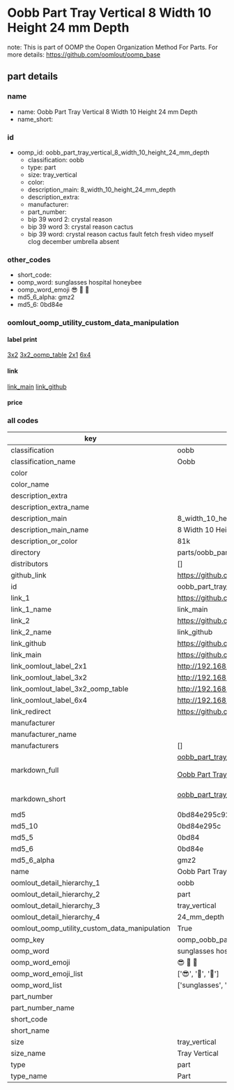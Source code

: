 # Oobb Part Tray Vertical 8 Width 10 Height 24 mm Depth  

note: This is part of OOMP the Oopen Organization Method For Parts. For more details: https://github.com/oomlout/oomp_base

##  part details
  







### name
* name: Oobb Part Tray Vertical 8 Width 10 Height 24 mm Depth
* name_short: 
### id
* oomp_id: oobb_part_tray_vertical_8_width_10_height_24_mm_depth
  * classification: oobb
  * type: part
  * size: tray_vertical
  * color: 
  * description_main: 8_width_10_height_24_mm_depth
  * description_extra: 
  * manufacturer: 
  * part_number: 
  * bip 39 word 2: crystal reason
  * bip 39 word 3: crystal reason cactus
  * bip 39 word: crystal reason cactus fault fetch fresh video myself clog december umbrella absent

### other_codes
* short_code: 
* oomp_word: sunglasses hospital honeybee
* oomp_word_emoji :sunglasses: :hospital: :honeybee:
* md5_6_alpha: gmz2
* md5_6: 0bd84e






### oomlout_oomp_utility_custom_data_manipulation
#### label print
[3x2](http://192.168.1.245:1112/?label=oomp%20gmz2)
[3x2_oomp_table](http://192.168.1.108:1112/?label=oomp%20gmz2)
[2x1](http://192.168.1.242:1112/?label=oomp%20gmz2)
[6x4](http://192.168.1.55:1112/?label=oomp%20gmz2)    

#### link

[link_main](https://github.com/oomlout/oomlout_oomp_version_1_messy/tree/main/parts/oobb_part_tray_vertical_8_width_10_height_24_mm_depth) [link_github](https://github.com/oomlout/oomlout_oomp_version_1_messy/tree/main/parts/oobb_part_tray_vertical_8_width_10_height_24_mm_depth)                             

#### price







### all codes 
| key | value |  
| --- | --- |  
| classification | oobb |  
| classification_name | Oobb |  
| color |  |  
| color_name |  |  
| description_extra |  |  
| description_extra_name |  |  
| description_main | 8_width_10_height_24_mm_depth |  
| description_main_name | 8 Width 10 Height 24 mm Depth |  
| description_or_color | 81k |  
| directory | parts/oobb_part_tray_vertical_8_width_10_height_24_mm_depth |  
| distributors | [] |  
| github_link | https://github.com/oomlout/oomlout_oomp_part_src/tree/main/parts/oobb_part_tray_vertical_8_width_10_height_24_mm_depth |  
| id | oobb_part_tray_vertical_8_width_10_height_24_mm_depth |  
| link_1 | https://github.com/oomlout/oomlout_oomp_version_1_messy/tree/main/parts/oobb_part_tray_vertical_8_width_10_height_24_mm_depth |  
| link_1_name | link_main |  
| link_2 | https://github.com/oomlout/oomlout_oomp_version_1_messy/tree/main/parts/oobb_part_tray_vertical_8_width_10_height_24_mm_depth |  
| link_2_name | link_github |  
| link_github | https://github.com/oomlout/oomlout_oomp_version_1_messy/tree/main/parts/oobb_part_tray_vertical_8_width_10_height_24_mm_depth |  
| link_main | https://github.com/oomlout/oomlout_oomp_version_1_messy/tree/main/parts/oobb_part_tray_vertical_8_width_10_height_24_mm_depth |  
| link_oomlout_label_2x1 | http://192.168.1.242:1112/?label=oomp%20gmz2 |  
| link_oomlout_label_3x2 | http://192.168.1.245:1112/?label=oomp%20gmz2 |  
| link_oomlout_label_3x2_oomp_table | http://192.168.1.108:1112/?label=oomp%20gmz2 |  
| link_oomlout_label_6x4 | http://192.168.1.55:1112/?label=oomp%20gmz2 |  
| link_redirect | https://github.com/oomlout/oomlout_oomp_version_1_messy/tree/main/parts/oobb_part_tray_vertical_8_width_10_height_24_mm_depth |  
| manufacturer |  |  
| manufacturer_name |  |  
| manufacturers | [] |  
| markdown_full | [oobb_part_tray_vertical_8_width_10_height_24_mm_depth](none)<br>[](none)<br>[Oobb Part Tray Vertical 8 Width 10 Height 24 Mm Depth](none)<br><br> |  
| markdown_short | [oobb_part_tray_vertical_8_width_10_height_24_mm_depth](none)<br><br> |  
| md5 | 0bd84e295c925e79732aa53e402cc1aa |  
| md5_10 | 0bd84e295c |  
| md5_5 | 0bd84 |  
| md5_6 | 0bd84e |  
| md5_6_alpha | gmz2 |  
| name | Oobb Part Tray Vertical 8 Width 10 Height 24 mm Depth |  
| oomlout_detail_hierarchy_1 | oobb |  
| oomlout_detail_hierarchy_2 | part |  
| oomlout_detail_hierarchy_3 | tray_vertical |  
| oomlout_detail_hierarchy_4 | 24_mm_depth |  
| oomlout_oomp_utility_custom_data_manipulation | True |  
| oomp_key | oomp_oobb_part_tray_vertical_8_width_10_height_24_mm_depth |  
| oomp_word | sunglasses hospital honeybee |  
| oomp_word_emoji | :sunglasses: :hospital: :honeybee: |  
| oomp_word_emoji_list | [':sunglasses:', ':hospital:', ':honeybee:'] |  
| oomp_word_list | ['sunglasses', 'hospital', 'honeybee'] |  
| part_number |  |  
| part_number_name |  |  
| short_code |  |  
| short_name |  |  
| size | tray_vertical |  
| size_name | Tray Vertical |  
| type | part |  
| type_name | Part |  
